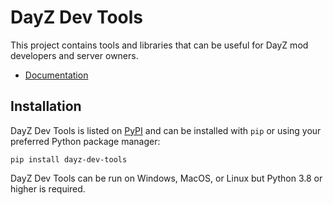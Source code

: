 # DayZ Dev Tools

This project contains tools and libraries that can be useful for DayZ mod
developers and server owners.

* [Documentation](https://dayz-dev-tools.readthedocs.io/)

## Installation

DayZ Dev Tools is listed on [PyPI](https://pypi.org/project/dayz-dev-tools/)
and can be installed with `pip` or using your preferred Python package manager:

```
pip install dayz-dev-tools
```

DayZ Dev Tools can be run on Windows, MacOS, or Linux but Python 3.8 or higher
is required.
